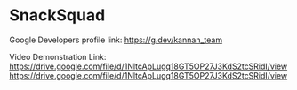 # SnackSquad

Google Developers profile link: https://g.dev/kannan_team

Video Demonstration Link: https://drive.google.com/file/d/1NltcApLugq18GT5OP27J3KdS2tcSRidI/viewhttps://drive.google.com/file/d/1NltcApLugq18GT5OP27J3KdS2tcSRidI/view
